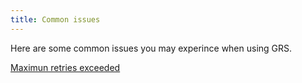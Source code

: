 ```yaml
---
title: Common issues
---
```


Here are some common issues you may experince when using GRS.

[Maximun retries exceeded](./PAT.md)